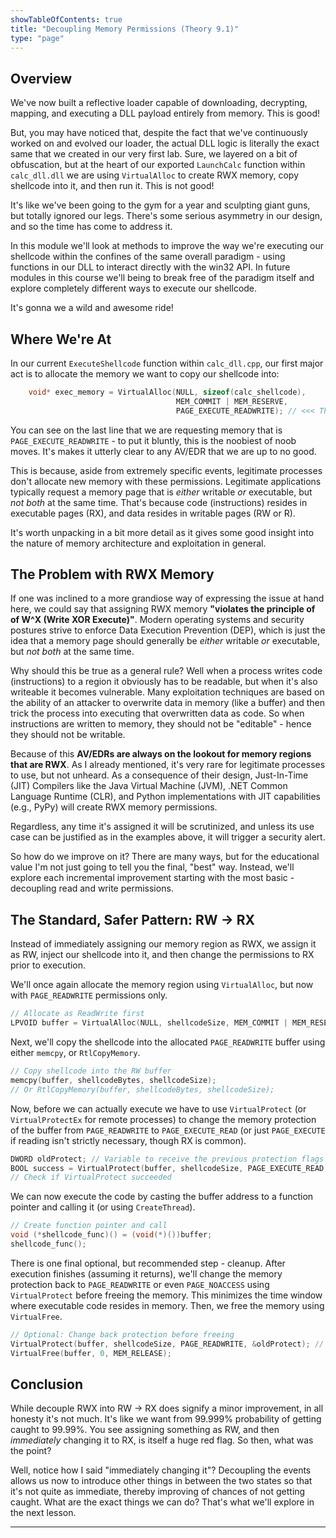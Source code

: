 ```yaml
---
showTableOfContents: true
title: "Decoupling Memory Permissions (Theory 9.1)"
type: "page"
---
```

## Overview

We've now built a reflective loader capable of downloading, decrypting, mapping, and executing a DLL payload entirely from memory. This is good!

But, you may have noticed that, despite the fact that we've continuously worked on and evolved our loader, the actual DLL logic is literally the exact same that we created in our very first lab. Sure, we layered on a bit of obfuscation, but at the heart of our exported `LaunchCalc` function within `calc_dll.dll` we are  using `VirtualAlloc` to create RWX memory, copy shellcode into it, and then run it. This is not good!

It's like we've been going to the gym for a year and sculpting giant guns, but totally ignored our legs. There's some serious asymmetry in our design, and so the time has come to address it.

In this module we'll look at methods to improve the way we're executing our shellcode within the confines of the same overall paradigm - using functions in our DLL to interact directly with the win32 API. In future modules in this course we'll being to break free of the paradigm itself and explore completely different ways to execute our shellcode.

It's gonna we a wild and awesome ride!

## Where We're At

In our current `ExecuteShellcode` function within `calc_dll.cpp`, our first major act is to allocate the memory we want to copy our shellcode into:

```c++
    void* exec_memory = VirtualAlloc(NULL, sizeof(calc_shellcode),
                                     MEM_COMMIT | MEM_RESERVE,
                                     PAGE_EXECUTE_READWRITE); // <<< The problematic part
````

You can see on the last line that we are requesting memory that is `PAGE_EXECUTE_READWRITE` - to put it bluntly, this is the noobiest of noob moves. It's  makes it utterly clear to any AV/EDR that we are up to no good.

This is because, aside from extremely specific events, legitimate processes don't allocate new memory with these permissions. Legitimate applications typically request a memory page that is _either_ writable _or_ executable, but _not both_ at the same time. That's because code (instructions) resides in executable pages (RX), and data resides in writable pages (RW or R).

It's worth unpacking in a bit more detail as it gives some good insight into the nature of memory architecture and exploitation in general.


## The Problem with RWX Memory

If one was inclined to a more grandiose way of expressing the issue at hand here, we could say that assigning RWX memory **"violates the principle of of W^X (Write XOR Execute)"**. Modern operating systems and security postures strive to enforce Data Execution Prevention (DEP), which is just the idea that a memory page should generally be _either_ writable _or_ executable, but _not both_ at the same time.

Why should this be true as a general rule? Well when a process writes code (instructions) to a region it obviously has to be readable, but when it's also writeable it becomes vulnerable. Many exploitation techniques are based on the ability of an attacker to overwrite data in memory (like a buffer) and then trick the process into executing that overwritten data as code. So when instructions are written to memory, they should not be "editable" - hence they should not be writable.

Because of this  **AV/EDRs are always on the lookout for memory regions that are RWX**. As I already mentioned, it's very rare for legitimate processes to use, but not unheard. As a consequence of their design, Just-In-Time (JIT) Compilers like the Java Virtual Machine (JVM), .NET Common Language Runtime (CLR), and Python implementations with JIT capabilities (e.g., PyPy) will create RWX memory permissions.

Regardless, any time it's assigned it will be scrutinized, and unless its use case can be justified as in the examples above, it will trigger a security alert.

So how do we improve on it? There are many ways, but for the educational value I'm not just going to tell you the final, "best" way. Instead, we'll explore each incremental improvement starting with the most basic - decoupling read and write permissions.

## The Standard, Safer Pattern: RW -> RX

Instead of immediately assigning our memory region as RWX, we assign it as RW, inject our shellcode into it, and then change the permissions to RX prior to execution.

We'll once again allocate the memory region using `VirtualAlloc`, but now with `PAGE_READWRITE` permissions only.

```cpp
// Allocate as ReadWrite first
LPVOID buffer = VirtualAlloc(NULL, shellcodeSize, MEM_COMMIT | MEM_RESERVE, PAGE_READWRITE);
```


Next, we'll copy the shellcode into the allocated `PAGE_READWRITE` buffer using either `memcpy`, or `RtlCopyMemory`.
```cpp
// Copy shellcode into the RW buffer
memcpy(buffer, shellcodeBytes, shellcodeSize);
// Or RtlCopyMemory(buffer, shellcodeBytes, shellcodeSize);
```


Now, before we can actually execute we have to use `VirtualProtect` (or `VirtualProtectEx` for remote processes) to change the memory protection of the buffer from `PAGE_READWRITE` to `PAGE_EXECUTE_READ` (or just `PAGE_EXECUTE` if reading isn't strictly necessary, though RX is common).

```cpp
DWORD oldProtect; // Variable to receive the previous protection flags
BOOL success = VirtualProtect(buffer, shellcodeSize, PAGE_EXECUTE_READ, &oldProtect);
// Check if VirtualProtect succeeded
```


We can now execute the code by casting the buffer address to a function pointer and calling it (or using `CreateThread`).
```cpp
// Create function pointer and call
void (*shellcode_func)() = (void(*)())buffer;
shellcode_func();
```

There is one final optional, but recommended step - cleanup. After execution finishes (assuming it returns), we'll change the memory protection back to `PAGE_READWRITE` or even `PAGE_NOACCESS` using `VirtualProtect` before freeing the memory. This minimizes the time window where executable code resides in memory. Then, we free the memory using `VirtualFree`.

```cpp
// Optional: Change back protection before freeing
VirtualProtect(buffer, shellcodeSize, PAGE_READWRITE, &oldProtect); // Or PAGE_NOACCESS
VirtualFree(buffer, 0, MEM_RELEASE);
```


## Conclusion
While decouple RWX into RW -> RX does signify a minor improvement, in all honesty it's not much. It's like we want from 99.999% probability of getting caught to 99.99%. You see assigning something as RW, and then *immediately* changing it to RX, is itself a huge red flag. So then, what was the point?

Well, notice how I said "immediately changing it"? Decoupling the events allows us now to introduce other things in between the two states so that it's not quite as immediate, thereby improving of chances of not getting caught. What are the exact things we can do? That's what we'll explore in the next lesson.



---
